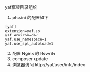 yaf框架目录组织

1. php.ini 的配置如下
```
[yaf]
extension=yaf.so
yaf.environ=dev
yaf.use_namespace=1
yaf.use_spl_autoload=1
```
2. 配置 Nginx 的 Rewrite
3. composer update
4. 浏览器访问 http://yaf/user/info/index